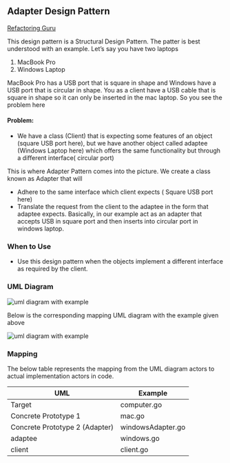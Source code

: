 ## Adapter Design Pattern

[Refactoring Guru](https://refactoring.guru/design-patterns/adapter)

This design pattern is a Structural Design Pattern. The patter is best understood with an example. Let’s say you have two laptops

 1. MacBook Pro
 1. Windows Laptop

MacBook Pro has a USB port that is square in shape and Windows have a USB port that is circular in shape. You as a client have a USB cable that is square in shape so it can only be inserted in the mac laptop. So you see the problem here

#### Problem:

 - We have a class (Client) that is expecting some features of an object (square USB port here), but we have another object called adaptee (Windows Laptop here) which offers the same functionality but through a different interface( circular port)

This is where Adapter Pattern comes into the picture. We create a class known as Adapter that will

 - Adhere to the same interface which client expects ( Square USB port here)
 - Translate the request from the client to the adaptee in the form that adaptee expects. Basically, in our example act as an adapter that accepts USB in square port and then inserts into circular port in windows laptop.

### When to Use

 - Use this design pattern when the objects implement a different interface as required by the client.

### UML Diagram

![uml diagram with example](https://github.com/filipeandrade6/go-design-patterns/blob/master/structural/adapter/img/Adapter-Design-Pattern-1.jpg?raw=true)

Below is the corresponding mapping UML diagram with the example given above

![uml diagram with example](https://github.com/filipeandrade6/go-design-patterns/blob/master/structural/adapter/img/Adapter-Design-Pattern-2.jpg?raw=true)

### Mapping

The below table represents the mapping from the UML diagram actors to actual implementation actors in code.

| UML | Example |
| - | - |
| Target | computer.go |
| Concrete Prototype 1 | mac.go |
| Concrete Prototype 2 (Adapter) | windowsAdapter.go |
| adaptee | windows.go |
| client | client.go |